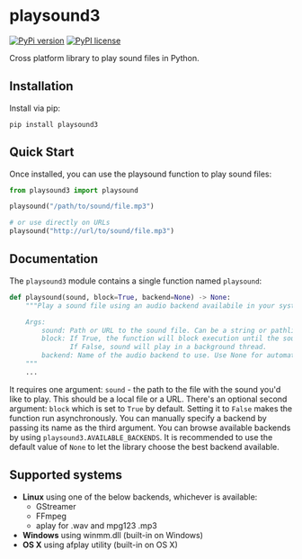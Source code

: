 # playsound3

[![PyPi version](https://img.shields.io/badge/dynamic/json?label=latest&query=info.version&url=https%3A%2F%2Fpypi.org%2Fpypi%2Fplaysound3%2Fjson)](https://pypi.org/project/playsound3)
[![PyPI license](https://img.shields.io/badge/dynamic/json?label=license&query=info.license&url=https%3A%2F%2Fpypi.org%2Fpypi%2Fplaysound3%2Fjson)](https://pypi.org/project/playsound3)

Cross platform library to play sound files in Python.

## Installation

Install via pip:

```
pip install playsound3
```

## Quick Start

Once installed, you can use the playsound function to play sound files:

```python
from playsound3 import playsound

playsound("/path/to/sound/file.mp3")

# or use directly on URLs
playsound("http://url/to/sound/file.mp3")
```

## Documentation

The `playsound3` module contains a single function named `playsound`:

```python
def playsound(sound, block=True, backend=None) -> None:
    """Play a sound file using an audio backend availabile in your system.

    Args:
        sound: Path or URL to the sound file. Can be a string or pathlib.Path.
        block: If True, the function will block execution until the sound finishes playing.
               If False, sound will play in a background thread.
        backend: Name of the audio backend to use. Use None for automatic selection.
    """
    ...
```

It requires one argument: `sound` - the path to the file with the sound you'd like to play.
This should be a local file or a URL.
There's an optional second argument: `block` which is set to `True` by default.
Setting it to `False` makes the function run asynchronously.
You can manually specify a backend by passing its name as the third argument.
You can browse available backends by using `playsound3.AVAILABLE_BACKENDS`.
It is recommended to use the default value of `None` to let the library choose the best backend available.

## Supported systems

* **Linux** using one of the below backends, whichever is available:
    * GStreamer
    * FFmpeg
    * aplay for .wav and mpg123 .mp3
* **Windows** using winmm.dll (built-in on Windows)
* **OS X** using afplay utility (built-in on OS X)
